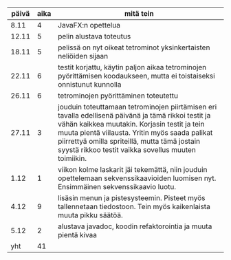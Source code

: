 | päivä | aika | mitä tein               |
| ----- | ---- | ----------------------- |
| 8.11  | 4    | JavaFX:n opettelua      |
| 12.11 | 5    | pelin alustava toteutus |
| 18.11 | 5    | pelissä on nyt oikeat tetrominot yksinkertaisten neliöiden sijaan |
| 22.11 | 6    | testit korjattu, käytin paljon aikaa tetrominojen pyörittämisen koodaukseen, mutta ei toistaiseksi onnistunut kunnolla |
| 26.11 | 6    | tetrominojen pyörittäminen toteutettu |
| 27.11 | 3    | jouduin toteuttamaan tetrominojen piirtämisen eri tavalla edellisenä päivänä ja tämä rikkoi testit ja vähän kaikkea muutakin. Korjasin testit ja tein muuta pientä viilausta. Yritin myös saada palikat piirrettyä omilla spriteillä, mutta tämä jostain syystä rikkoo testit vaikka sovellus muuten toimiikin. |
| 1.12  | 1    | viikon kolme laskarit jäi tekemättä, niin jouduin opettelemaan sekvenssikaavioiden luomisen nyt. Ensimmäinen sekvenssikaavio luotu. |
| 4.12  | 9    | lisäsin menun ja pistesysteemin. Pisteet myös tallennetaan tiedostoon. Tein myös kaikenlaista muuta pikku säätöä. |
| 5.12  | 2    | alustava javadoc, koodin refaktorointia ja muuta pientä kivaa |
| yht   | 41   |

